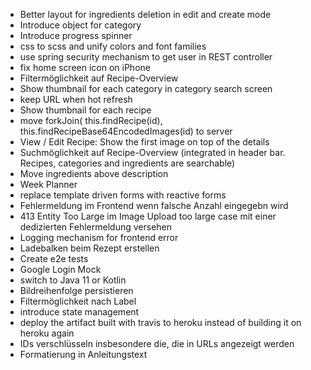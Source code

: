 - Better layout for ingredients deletion in edit and create mode
- Introduce object for category
- Introduce progress spinner
- css to scss and unify colors and font families
- use spring security mechanism to get user in REST controller
- fix home screen icon on iPhone
- Filtermöglichkeit auf Recipe-Overview
- Show thumbnail for each category in category search screen
- keep URL when hot refresh
- Show thumbnail for each recipe
- move forkJoin( this.findRecipe(id), this.findRecipeBase64EncodedImages(id) to server
- View / Edit Recipe: Show the first image on top of the details 
- Suchmöglichkeit auf Recipe-Overview (integrated in header bar. Recipes, categories and ingredients are searchable)
- Move ingredients above description
- Week Planner
- replace template driven forms with reactive forms
- Fehlermeldung im Frontend wenn falsche Anzahl eingegebn wird
- 413 Entity Too Large im Image Upload too large case mit einer dedizierten Fehlermeldung versehen
- Logging mechanism for frontend error
- Ladebalken beim Rezept erstellen
- Create e2e tests
- Google Login Mock
- switch to Java 11 or Kotlin
- Bildreihenfolge persistieren
- Filtermöglichkeit nach Label
- introduce state management
- deploy the artifact built with travis to heroku instead of building it on heroku again
- IDs verschlüsseln insbesondere die, die in URLs angezeigt werden
- Formatierung in Anleitungstext
